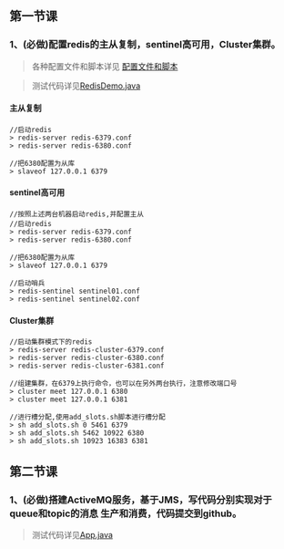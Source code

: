 
## 第一节课
### 1、(必做)配置redis的主从复制，sentinel高可用，Cluster集群。
> 各种配置文件和脚本详见 [配置文件和脚本](./cache-demo/src/main/resources/config)

> 测试代码详见[RedisDemo.java](./cache-demo/src/main/java/io/github/brightloong/cache/redis/RedisDemo.java)
#### 主从复制
```shell
//启动redis
> redis-server redis-6379.conf
> redis-server redis-6380.conf

//把6380配置为从库
> slaveof 127.0.0.1 6379
```
#### sentinel高可用
```shell
//按照上述两台机器启动redis,并配置主从
//启动redis
> redis-server redis-6379.conf
> redis-server redis-6380.conf

//把6380配置为从库
> slaveof 127.0.0.1 6379

//启动哨兵
> redis-sentinel sentinel01.conf
> redis-sentinel sentinel02.conf

```
#### Cluster集群
```shell
//启动集群模式下的redis
> redis-server redis-cluster-6379.conf
> redis-server redis-cluster-6380.conf
> redis-server redis-cluster-6381.conf

//组建集群，在6379上执行命令，也可以在另外两台执行，注意修改端口号
> cluster meet 127.0.0.1 6380
> cluster meet 127.0.0.1 6381

//进行槽分配,使用add_slots.sh脚本进行槽分配
> sh add_slots.sh 0 5461 6379
> sh add_slots.sh 5462 10922 6380
> sh add_slots.sh 10923 16383 6381
```

## 第二节课
### 1、(必做)搭建ActiveMQ服务，基于JMS，写代码分别实现对于queue和topic的消息 生产和消费，代码提交到github。

> 测试代码详见[App.java](./mq-demo/src/main/java/io/github/brightloong/mq/active/App.java)

